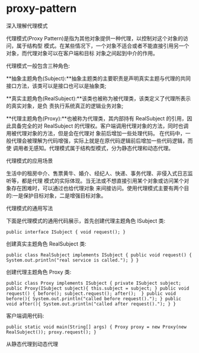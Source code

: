 # proxy-pattern
深入理解代理模式

代理模式(Proxy Pattern)是指为其他对象提供一种代理，以控制对这个对象的访问，属于结构型
模式。在某些情况下，一个对象不适合或者不能直接引用另一个对象，而代理对象可以在客户端和目标
对象之间起到中介的作用。

代理模式一般包含三种角色:

**抽象主题角色(Subject):**抽象主题类的主要职责是声明真实主题与代理的共同接口方法，该类可以是接口也可以是抽象类;

**真实主题角色(RealSubject):**该类也被称为被代理类，该类定义了代理所表示的真实对象，是负 责执行系统真正的逻辑业务对象;

**代理主题角色(Proxy):**也被称为代理类，其内部持有 RealSubject 的引用，因此具备完全的对 RealSubject 的代理权。客户端调用代理对象的方法，同时也调用被代理对象的方法，但是会在代理对 象前后增加一些处理代码。
在代码中，一般代理会被理解为代码增强，实际上就是在原代码逻辑前后增加一些代码逻辑，而使 调用者无感知。代理模式属于结构型模式，分为静态代理和动态代理。

代理模式的应用场景

生活中的租房中介、售票黄牛、婚介、经纪人、快递、事务代理、非侵入式日志监听等，都是代理 模式的实际体现。当无法或不想直接引用某个对象或访问某个对象存在困难时，可以通过也给代理对象 来间接访问。使用代理模式主要有两个目的:一是保护目标对象，二是增强目标对象。

代理模式的通用写法

下面是代理模式的通用代码展示，首先创建代理主题角色 ISubject 类:

`public interface ISubject {
     void request();
 }`
 
 创建真实主题角色 RealSubject 类:
 
 `public class RealSubject implements ISubject {
      public void request() {
         System.out.println("real service is called.");
      }
  }`
  
 创建代理主题角色 Proxy 类:
  
  `public class Proxy implements ISubject {
       private ISubject subject;
       public Proxy(ISubject subject){
          this.subject = subject;
       }
       public void request() {
          before();
          subject.request();
          after(); 
        }
       public void before(){
          System.out.println("called before request().");
       }
       public void after(){
          System.out.println("called after request().");
       }
   }`
   
  客户端调用代码:
   
   `public static void main(String[] args) {
        Proxy proxy = new Proxy(new RealSubject());
        proxy.request();
    }`
    
 从静态代理到动态代理